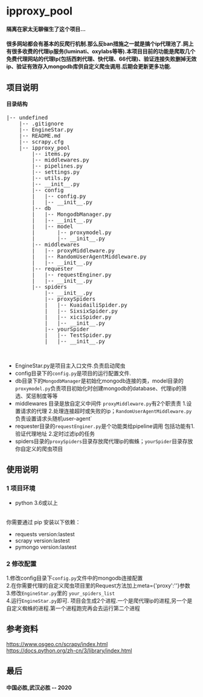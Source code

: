 # ipproxy_pool
#### 隔离在家太无聊催生了这个项目...
#### 很多网站都会有基本的反爬行机制.那么反ban措施之一就是搞个ip代理池了.网上有很多收费的代理ip服务(luminati、oxylabs等等).本项目目前的功能是爬取几个免费代理网站的代理Ip(包括西刺代理、快代理、66代理)、验证连接失败删掉无效ip、验证有效存入mongodb库供自定义爬虫调用.后期会更新更多功能.



## 项目说明
#### 目录结构
<pre>
|-- undefined
    |-- .gitignore
    |-- EngineStar.py
    |-- README.md
    |-- scrapy.cfg
    |-- ipproxy_pool
        |-- items.py
        |-- middlewares.py
        |-- pipelines.py
        |-- settings.py
        |-- utils.py
        |-- __init__.py
        |-- config
        |   |-- config.py
        |   |-- __init__.py
        |-- db
        |   |-- MongodbManager.py
        |   |-- __init__.py
        |   |-- model
        |       |-- proxymodel.py
        |       |-- __init__.py
        |-- middlewares
        |   |-- proxyMiddleware.py
        |   |-- RandomUserAgentMiddleware.py
        |   |-- __init__.py
        |-- requester
        |   |-- requestEnginer.py
        |   |-- __init__.py
        |-- spiders
            |-- __init__.py
            |-- proxySpiders
            |   |-- KuaidailiSpider.py
            |   |-- SixsixSpider.py
            |   |-- xiciSpider.py
            |   |-- __init__.py
            |-- yourSpider
            |   |-- TestSpider.py
            |   |-- __init__.py
            

</pre>
* EngineStar.py是项目主入口文件.负责启动爬虫
* config目录下的`config.py`是项目的运行配置文件.
* db目录下的`MongodbManager`是初始化mongodb连接的类，model目录的`proxymodel.py`负责项目初始化时创建mongodb的database、代理ip的筛选、奖惩制度等等
* middlewares 目录是放自定义中间件 `proxyMiddleware.py`有2个职责责 1.设置请求的代理 2.处理连接超时或失败的ip；`RandomUserAgentMiddleware.py`负责设置请求头随机user-agent`
* requester目录的`requestEnginer.py`是个功能类给pipeline调用 包括功能有1.验证代理地址 2.定时过滤ip的任务
* spiders目录的`proxySpiders`目录存放爬代理ip的蜘蛛；`yourSpider`目录存放你自定义的爬虫项目


## 使用说明

### 1 项目环境
* python 3.6或以上
<br/>
你需要通过 pip 安装以下依赖：

* requests version:lastest
* scrapy version:lastest
* pymongo version:lastest

### 2 修改配置
1.修改config目录下`config.py`文件中的mongodb连接配置 <br/>
2.在你需要代理的自定义爬虫项目里的Request方法加上meta={'proxy':''}参数<br/>
3.修改`EngineStar.py`里的 `your_spiders_list`<br/>
4.运行`EngineStar.py`即可. 项目会生成2个进程.一个是爬代理ip的进程,另一个是自定义蜘蛛的进程.第一个进程跑完再会去运行第二个进程<br/>

## 参考资料
https://www.osgeo.cn/scrapy/index.html<br/>
https://docs.python.org/zh-cn/3/library/index.html


## 最后

#### 中国必胜,武汉必胜 -- 2020
